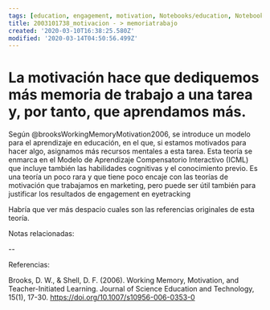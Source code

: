 ```yaml
---
tags: [education, engagement, motivation, Notebooks/education, Notebooks/motivation, workingmemory]
title: 2003101738_motivacion - > memoriatrabajo
created: '2020-03-10T16:38:25.580Z'
modified: '2020-03-14T04:50:56.499Z'
---
```


# La motivación hace que dediquemos más memoria de trabajo a una tarea y, por tanto, que aprendamos más.

Según @brooksWorkingMemoryMotivation2006, se introduce un modelo para el aprendizaje en educación, en el que, si estamos motivados para hacer algo, asignamos más recursos mentales a esta tarea.
Esta teoría se enmarca en el Modelo de Aprendizaje Compensatorio Interactivo (ICML) que incluye también las habilidades cognitivas y el conocimiento previo.
Es una teoría un poco rara y que tiene poco encaje con las teorías de motivación que trabajamos en marketing, pero puede ser útil también para justificar los resultados de engagement en eyetracking

Habría que ver más despacio cuales son las referencias originales de esta teoría.

Notas relacionadas:

--

Referencias:

Brooks, D. W., & Shell, D. F. (2006). Working Memory, Motivation, and Teacher-Initiated Learning. Journal of Science Education and Technology, 15(1), 17-30. https://doi.org/10.1007/s10956-006-0353-0



